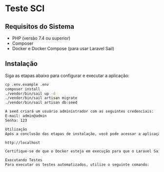 # Teste SCI 

## Requisitos do Sistema

- PHP (versão 7.4 ou superior)
- Composer
- Docker e Docker Compose (para usar Laravel Sail)

## Instalação

Siga as etapas abaixo para configurar e executar a aplicação:

```bash
cp .env.example .env
composer install
./vendor/bin/sail up -d
./vendor/bin/sail artisan migrate
./vendor/bin/sail artisan db:seed

A seed criará um usuário administrador com as seguintes credenciais:
E-mail: admin@admin
Senha: 123

Utilização
Após a conclusão das etapas de instalação, você pode acessar a aplicação em seu navegador visitando a URL:

http://localhost

Certifique-se de que o Docker esteja em execução para que o Laravel Sail funcione corretamente.

Executando Testes
Para executar os testes automatizados, utilize o seguinte comando: